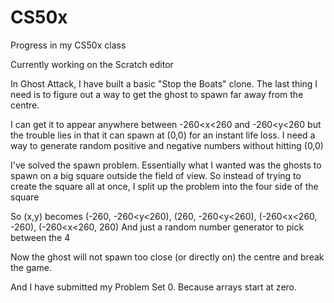 # CS50x
Progress in my CS50x class

Currently working on the Scratch editor

In Ghost Attack, I have built a basic "Stop the Boats" clone. 
The last thing I need is to figure out a way to get the ghost to spawn far away from the centre.

I can get it to appear anywhere between -260<x<260 and -260<y<260 but the trouble lies in that it can spawn at (0,0) for an instant life loss.
I need a way to generate random positive and negative numbers without hitting (0,0)

I've solved the spawn problem. 
Essentially what I wanted was the ghosts to spawn on a big square outside the field of view.
So instead of trying to create the square all at once, I split up the problem into the four side of the square

So (x,y) becomes (-260, -260<y<260), (260, -260<y<260), (-260<x<260, -260), (-260<x<260, 260)
And just a random number generator to pick between the 4

Now the ghost will not spawn too close (or directly on) the centre and break the game.

And I have submitted my Problem Set 0.
Because arrays start at zero.
